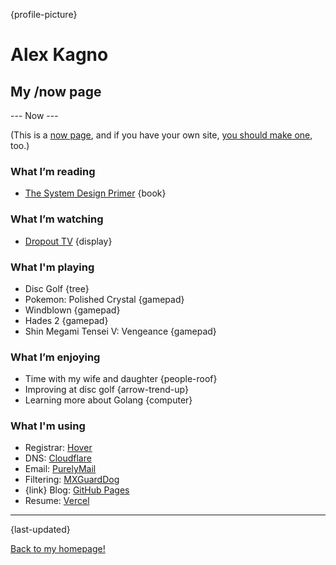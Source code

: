 {profile-picture}

# Alex Kagno

## My /now page

--- Now ---

(This is a [now page](https://nownownow.com/about), and if you have your own site, [you should make one](https://nownownow.com/about), too.)

### What I’m reading

- [The System Design Primer](https://github.com/donnemartin/system-design-primer) {book}

### What I’m watching

- [Dropout TV](https://dropout.tv/) {display}

### What I'm playing

- Disc Golf {tree}
- Pokemon: Polished Crystal {gamepad}
- Windblown {gamepad}
- Hades 2 {gamepad}
- Shin Megami Tensei V: Vengeance {gamepad}

### What I’m enjoying

- Time with my wife and daughter {people-roof}
- Improving at disc golf {arrow-trend-up}
- Learning more about Golang {computer}

### What I'm using

- Registrar: [Hover](https://hover.com/)
- DNS: [Cloudflare](https://cloudflare.com/)
- Email: [PurelyMail](https://purelymail.com/)
- Filtering: <a href="https://mxguarddog.de/">MXGuardDog</a>
- {link} Blog: [GitHub Pages](https://github.com/arkag/arkag.github.io)
- Resume: [Vercel](https://vercel.com/)

---

{last-updated}

[Back to my homepage!](https://alex.kagno.com/)